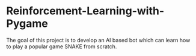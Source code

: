 # Reinforcement-Learning-with-Pygame
The goal of this project is to develop an AI based bot which can learn how to play a popular game SNAKE from scratch.

